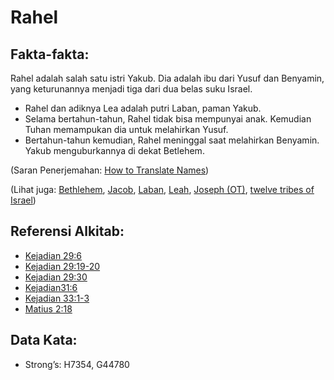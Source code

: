 # Rahel

## Fakta-fakta:

Rahel adalah salah satu istri Yakub. Dia adalah ibu dari Yusuf dan Benyamin, yang keturunannya menjadi tiga dari dua belas suku Israel.

* Rahel dan adiknya Lea adalah putri Laban, paman Yakub.
* Selama bertahun-tahun, Rahel tidak bisa mempunyai anak. Kemudian Tuhan memampukan dia untuk melahirkan Yusuf.
* Bertahun-tahun kemudian, Rahel meninggal saat melahirkan Benyamin. Yakub menguburkannya di dekat Betlehem.

(Saran Penerjemahan: [How to Translate Names](rc://en/ta/man/translate/translate-names))

(Lihat juga: [Bethlehem](../names/bethlehem.md), [Jacob](../names/jacob.md), [Laban](../names/laban.md), [Leah](../names/leah.md), [Joseph (OT)](../names/josephot.md), [twelve tribes of Israel](../other/12tribesofisrael.md))

## Referensi Alkitab:

* [Kejadian 29:6](rc://en/tn/help/gen/29/06)
* [Kejadian 29:19-20](rc://en/tn/help/gen/29/19)
* [Kejadian 29:30](rc://en/tn/help/gen/29/30)
* [Kejadian31:6](rc://en/tn/help/gen/31/06)
* [Kejadian 33:1-3](rc://en/tn/help/gen/33/01)
* [Matius 2:18](rc://en/tn/help/mat/02/18)

## Data Kata:

* Strong’s: H7354, G44780
